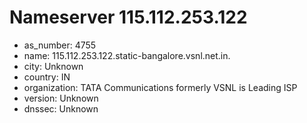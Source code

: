 # Nameserver 115.112.253.122

* as_number: 4755
* name: 115.112.253.122.static-bangalore.vsnl.net.in.
* city: Unknown
* country: IN
* organization: TATA Communications formerly VSNL is Leading ISP
* version: Unknown
* dnssec: Unknown
